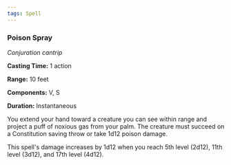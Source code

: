 ```yaml
---
tags: Spell
---
```

### Poison Spray

*Conjuration cantrip*

**Casting Time:** 1 action

**Range:** 10 feet

**Components:** V, S

**Duration:** Instantaneous

You extend your hand toward a creature you can see within range and project a puff of noxious gas from your palm. The creature must succeed on a Constitution saving throw or take 1d12 poison damage. 

This spell's damage increases by 1d12 when you reach 5th level (2d12), 11th level (3d12), and 17th level (4d12).